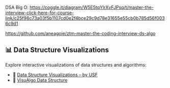  DSA Big O: https://coggle.it/diagram/W5E5tqYlrXvFJPsq/t/master-the-interview-click-here-for-course-link/c25f98c73a03f5b1107cd0e2f4bce29c9d78e31655e55cb0b785d56f0036c9d1 

 https://github.com/aneagoie/ztm-master-the-coding-interview-ds-algo 


## 📊 Data Structure Visualizations

Explore interactive visualizations of data structures and algorithms:  
- 🔗 [Data Structure Visualizations – by USF](https://www.cs.usfca.edu/~galles/visualization/Algorithms.html)
- 🔗 [VisuAlgo Data Structure](https://visualgo.net/en)